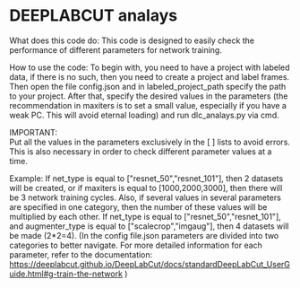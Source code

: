 # DEEPLABCUT analays
What does this code do:
This code is designed to easily check the performance of different parameters for network training.

How to use the code:
To begin with, you need to have a project with labeled data, if there is no such, then you need to create a project and label frames. Then open the file config.json and in labeled_project_path specify the path to your project. After that, specify the desired values in the parameters (the recommendation in maxiters is to set a small value, especially if you have a weak PC. This will avoid eternal loading) and run dlc_analays.py via cmd.

IMPORTANT:                                                                          
Put all the values in the parameters exclusively in the [ ] lists to avoid errors. This is also necessary in order to check different parameter values at a time.

Example:
If net_type is equal to ["resnet_50","resnet_101"], then 2 datasets will be created, or if maxiters is equal to [1000,2000,3000], then there will be 3 network training cycles. Also, if several values in several parameters are specified in one category, then the number of these values will be multiplied by each other. If net_type is equal to ["resnet_50","resnet_101"], and augmenter_type is equal to ["scalecrop","imgaug"], then 4 datasets will be made (2*2=4).
(In the config file.json parameters are divided into two categories to better navigate. For more detailed information for each parameter, refer to the documentation: https://deeplabcut.github.io/DeepLabCut/docs/standardDeepLabCut_UserGuide.html#g-train-the-network )
